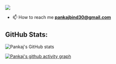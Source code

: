 [![](https://visitcount.itsvg.in/api?id=Pankaj-Bind&icon=0&color=0)](https://visitcount.itsvg.in)

- 📫 How to reach me **pankajbind30@gmail.com**

<h2 align="left">GitHub Stats:</h2>

![Pankaj's GitHub stats](https://github-readme-stats.vercel.app/api?username=pankaj-bind&show_icons=true&theme=transparent&hide_border=true) 


[![Pankaj's github activity graph](https://github-readme-activity-graph.vercel.app/graph?username=pankaj-bind&theme=github-compact&hide_border=true	)](https://github.com/pankaj-bind/github-readme-activity-graph)
